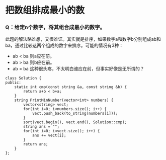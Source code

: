 # 把数组排成最小的数

### Q：给定n个数字，将其组合成最小的数字。

此题的解法略难想，又很难证。其实就是排序，如果数字a和数字b分别组成ab和ba，通过比较这两个组成的数字来排序。可能的情况有3种：
- ab < ba 则a应在前。
- ab > ba 则b应在前。
- ab = ba 这种很头疼，不太明白谁应在前，但事实好像是无所谓的？

```
class Solution {
public:
    static int cmp(const string &a, const string &b) {
        return a+b < b+a;
    }
    string PrintMinNumber(vector<int> numbers) {
        vector<string> vect;
        for(int i=0; i<numbers.size(); i++) {
            vect.push_back(to_string(numbers[i]));
        }
        sort(vect.begin(), vect.end(), Solution::cmp);
		string ans = "";
        for(int i=0; i<vect.size(); i++) {
            ans += vect[i];
        }
        return ans;
    }
};
```